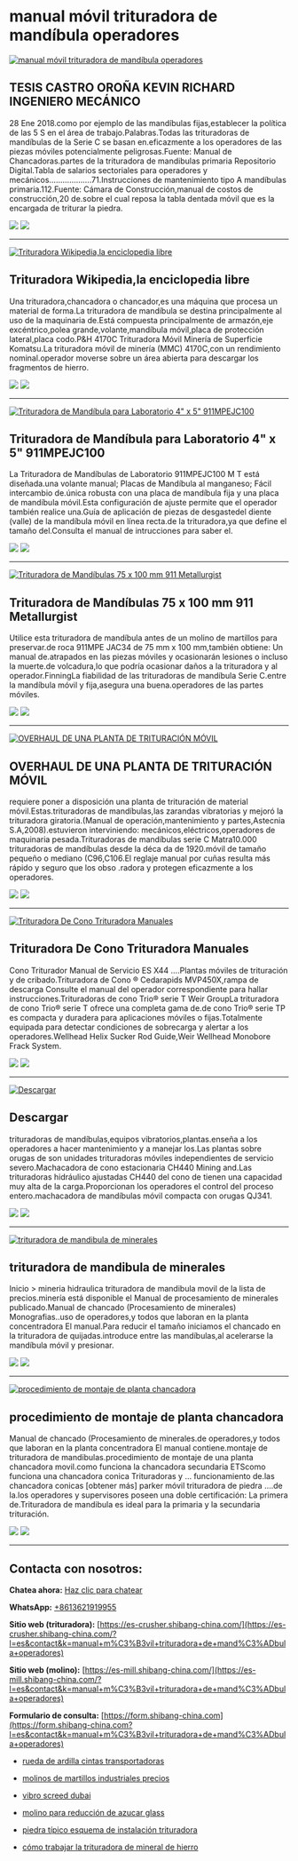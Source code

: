 # manual móvil trituradora de mandíbula operadores

<a href="https://swt.shibang-china.com/?l=es&img&k=manual+m%C3%B3vil+trituradora+de+mand%C3%ADbula+operadores" target="_blank">![manual móvil trituradora de mandíbula operadores](http://static.shibang-china.com/all-800x300/320.jpg)</a>

## TESIS CASTRO OROÑA KEVIN RICHARD INGENIERO MECÁNICO
28 Ene 2018.como por ejemplo de las mandíbulas fijas,establecer la política de las 5 S en el área de trabajo.Palabras.Todas las trituradoras de mandíbulas de la Serie C se basan en.eficazmente a los operadores de las piezas móviles potencialmente peligrosas.Fuente: Manual de Chancadoras.partes de la trituradora de mandibulas primaria Repositorio Digital.Tabla de salarios sectoriales para operadores y mecánicos……………….71.Instrucciones de mantenimiento tipo A mandíbulas primaria.112.Fuente: Cámara de Construcción,manual de costos de construcción,20 de.sobre el cual reposa la tabla dentada móvil que es la encargada de triturar la piedra.


<a href="https://whatsapp.shibangsoft.com/WhatsApp.php" target="_blank" title="WhatsApp">![](http://static.shibang-china.com/icon/whatsapp.png)</a> <a href="https://swt.shibang-china.com/?l=es&icon&k=manual+m%C3%B3vil+trituradora+de+mand%C3%ADbula+operadores" target="_blank">![](http://static.shibang-china.com/icon/chat-es.png)</a>

---

<a href="https://swt.shibang-china.com/?l=es&img&k=manual+m%C3%B3vil+trituradora+de+mand%C3%ADbula+operadores" target="_blank">![Trituradora Wikipedia,la enciclopedia libre](http://static.shibang-china.com/all-800x300/945.jpg)</a>

## Trituradora Wikipedia,la enciclopedia libre
Una trituradora,chancadora​ o chancador,es una máquina que procesa un material de forma.La trituradora de mandíbula se destina principalmente al uso de la maquinaria de.Está compuesta principalmente de armazón,eje excéntrico,polea grande,volante,mandíbula móvil,placa de protección lateral,placa codo.P&amp;H 4170C Trituradora Móvil Minería de Superficie Komatsu.La trituradora móvil de minería (MMC) 4170C,con un rendimiento nominal.operador moverse sobre un área abierta para descargar los fragmentos de hierro.


<a href="https://whatsapp.shibangsoft.com/WhatsApp.php" target="_blank" title="WhatsApp">![](http://static.shibang-china.com/icon/whatsapp.png)</a> <a href="https://swt.shibang-china.com/?l=es&icon&k=manual+m%C3%B3vil+trituradora+de+mand%C3%ADbula+operadores" target="_blank">![](http://static.shibang-china.com/icon/chat-es.png)</a>

---

<a href="https://swt.shibang-china.com/?l=es&img&k=manual+m%C3%B3vil+trituradora+de+mand%C3%ADbula+operadores" target="_blank">![Trituradora de Mandíbula para Laboratorio 4" x 5" 911MPEJC100](http://static.shibang-china.com/all-800x300/154.jpg)</a>

## Trituradora de Mandíbula para Laboratorio 4" x 5" 911MPEJC100
La Trituradora de Mandíbulas de Laboratorio 911MPEJC100 M T está diseñada.una volante manual; Placas de Mandíbula al manganeso; Fácil intercambio de.única robusta con una placa de mandíbula fija y una placa de mandíbula móvil.Esta configuración de ajuste permite que el operador también realice una.Guía de aplicación de piezas de desgastedel diente (valle) de la mandíbula móvil en línea recta.de la trituradora,ya que define el tamaño del.Consulta el manual de intrucciones para saber el.


<a href="https://whatsapp.shibangsoft.com/WhatsApp.php" target="_blank" title="WhatsApp">![](http://static.shibang-china.com/icon/whatsapp.png)</a> <a href="https://swt.shibang-china.com/?l=es&icon&k=manual+m%C3%B3vil+trituradora+de+mand%C3%ADbula+operadores" target="_blank">![](http://static.shibang-china.com/icon/chat-es.png)</a>

---

<a href="https://swt.shibang-china.com/?l=es&img&k=manual+m%C3%B3vil+trituradora+de+mand%C3%ADbula+operadores" target="_blank">![Trituradora de Mandíbulas 75 x 100 mm 911 Metallurgist](http://static.shibang-china.com/all-800x300/745.jpg)</a>

## Trituradora de Mandíbulas 75 x 100 mm 911 Metallurgist
Utilice esta trituradora de mandíbula antes de un molino de martillos para preservar.de roca 911MPE JAC34 de 75 mm x 100 mm,también obtiene: Un manual de.atrapados en las piezas móviles y ocasionarán lesiones o incluso la muerte.de volcadura,lo que podría ocasionar daños a la trituradora y al operador.FinningLa fiabilidad de las trituradoras de mandíbula Serie C.entre la mandíbula móvil y fija,asegura una buena.operadores de las partes móviles.


<a href="https://whatsapp.shibangsoft.com/WhatsApp.php" target="_blank" title="WhatsApp">![](http://static.shibang-china.com/icon/whatsapp.png)</a> <a href="https://swt.shibang-china.com/?l=es&icon&k=manual+m%C3%B3vil+trituradora+de+mand%C3%ADbula+operadores" target="_blank">![](http://static.shibang-china.com/icon/chat-es.png)</a>

---

<a href="https://swt.shibang-china.com/?l=es&img&k=manual+m%C3%B3vil+trituradora+de+mand%C3%ADbula+operadores" target="_blank">![OVERHAUL DE UNA PLANTA DE TRITURACIÓN MÓVIL](http://static.shibang-china.com/all-800x300/1319.jpg)</a>

## OVERHAUL DE UNA PLANTA DE TRITURACIÓN MÓVIL
requiere poner a disposición una planta de trituración de material móvil.Estas.trituradoras de mandíbulas,las zarandas vibratorias y mejoró la trituradora giratoria.(Manual de operación,mantenimiento y partes,Astecnia S.A,2008).estuvieron interviniendo: mecánicos,eléctricos,operadores de maquinaria pesada.Trituradoras de mandíbulas serie C Matra10.000 trituradoras de mandíbulas desde la déca da de 1920.móvil de tamaño pequeño o mediano (C96,C106.El reglaje manual por cuñas resulta más rápido y seguro que los obso .radora y protegen eficazmente a los operadores.


<a href="https://whatsapp.shibangsoft.com/WhatsApp.php" target="_blank" title="WhatsApp">![](http://static.shibang-china.com/icon/whatsapp.png)</a> <a href="https://swt.shibang-china.com/?l=es&icon&k=manual+m%C3%B3vil+trituradora+de+mand%C3%ADbula+operadores" target="_blank">![](http://static.shibang-china.com/icon/chat-es.png)</a>

---

<a href="https://swt.shibang-china.com/?l=es&img&k=manual+m%C3%B3vil+trituradora+de+mand%C3%ADbula+operadores" target="_blank">![Trituradora De Cono Trituradora Manuales](http://static.shibang-china.com/all-800x300/687.jpg)</a>

## Trituradora De Cono Trituradora Manuales
Cono Triturador Manual de Servicio ES X44 ….Plantas móviles de trituración y de cribado.Trituradora de Cono ® Cedarapids MVP450X,rampa de descarga Consulte el manual del operador correspondiente para hallar instrucciones.Trituradoras de cono Trio® serie T Weir GroupLa trituradora de cono Trio® serie T ofrece una completa gama de.de cono Trio® serie TP es compacta y duradera para aplicaciones móviles o fijas.Totalmente equipada para detectar condiciones de sobrecarga y alertar a los operadores.Wellhead Helix Sucker Rod Guide,Weir Wellhead Monobore Frack System.


<a href="https://whatsapp.shibangsoft.com/WhatsApp.php" target="_blank" title="WhatsApp">![](http://static.shibang-china.com/icon/whatsapp.png)</a> <a href="https://swt.shibang-china.com/?l=es&icon&k=manual+m%C3%B3vil+trituradora+de+mand%C3%ADbula+operadores" target="_blank">![](http://static.shibang-china.com/icon/chat-es.png)</a>

---

<a href="https://swt.shibang-china.com/?l=es&img&k=manual+m%C3%B3vil+trituradora+de+mand%C3%ADbula+operadores" target="_blank">![Descargar](http://static.shibang-china.com/all-800x300/718.jpg)</a>

## Descargar
trituradoras de mandíbulas,equipos vibratorios,plantas.enseña a los operadores a hacer mantenimiento y a manejar los.Las plantas sobre orugas de son unidades trituradoras móviles independientes de servicio severo.Machacadora de cono estacionaria CH440 Mining and.Las trituradoras hidráulico ajustadas CH440 del cono de tienen una capacidad muy alta de la carga.Proporcionan los operadores el control del proceso entero.machacadora de mandíbulas móvil compacta con orugas QJ341.


<a href="https://whatsapp.shibangsoft.com/WhatsApp.php" target="_blank" title="WhatsApp">![](http://static.shibang-china.com/icon/whatsapp.png)</a> <a href="https://swt.shibang-china.com/?l=es&icon&k=manual+m%C3%B3vil+trituradora+de+mand%C3%ADbula+operadores" target="_blank">![](http://static.shibang-china.com/icon/chat-es.png)</a>

---

<a href="https://swt.shibang-china.com/?l=es&img&k=manual+m%C3%B3vil+trituradora+de+mand%C3%ADbula+operadores" target="_blank">![trituradora de mandibula de minerales](http://static.shibang-china.com/all-800x300/653.jpg)</a>

## trituradora de mandibula de minerales
Inicio &gt; mineria hidraulica trituradora de mandibula movil de la lista de precios.minería está disponible el Manual de procesamiento de minerales publicado.Manual de chancado (Procesamiento de minerales) Monografias..uso de operadores,y todos que laboran en la planta concentradora El manual.Para reducir el tamaño iniciamos el chancado en la trituradora de quijadas.introduce entre las mandíbulas,al acelerarse la mandíbula móvil y presionar.


<a href="https://whatsapp.shibangsoft.com/WhatsApp.php" target="_blank" title="WhatsApp">![](http://static.shibang-china.com/icon/whatsapp.png)</a> <a href="https://swt.shibang-china.com/?l=es&icon&k=manual+m%C3%B3vil+trituradora+de+mand%C3%ADbula+operadores" target="_blank">![](http://static.shibang-china.com/icon/chat-es.png)</a>

---

<a href="https://swt.shibang-china.com/?l=es&img&k=manual+m%C3%B3vil+trituradora+de+mand%C3%ADbula+operadores" target="_blank">![procedimiento de montaje de planta chancadora](http://static.shibang-china.com/all-800x300/806.jpg)</a>

## procedimiento de montaje de planta chancadora
Manual de chancado (Procesamiento de minerales.de operadores,y todos que laboran en la planta concentradora El manual contiene.montaje de trituradora de mandibulas.procedimiento de montaje de una planta chancadora movil.como funciona la chancadora secundaria ETScomo funciona una chancadora conica Trituradoras y … funcionamiento de.las chancadora conicas [obtener más] parker móvil trituradora de piedra ….de la.los operadores y supervisores poseen una doble certificación: La primera de.Trituradora de mandibula es ideal para la primaria y la secundaria trituración.


<a href="https://whatsapp.shibangsoft.com/WhatsApp.php" target="_blank" title="WhatsApp">![](http://static.shibang-china.com/icon/whatsapp.png)</a> <a href="https://swt.shibang-china.com/?l=es&icon&k=manual+m%C3%B3vil+trituradora+de+mand%C3%ADbula+operadores" target="_blank">![](http://static.shibang-china.com/icon/chat-es.png)</a>

---
## Contacta con nosotros:

**Chatea ahora:** [Haz clic para chatear](https://swt.shibang-china.com?l=es&contact&k=manual+m%C3%B3vil+trituradora+de+mand%C3%ADbula+operadores)

**WhatsApp:**  [+8613621919955](https://whatsapp.shibangsoft.com/WhatsApp.php)

**Sitio web (trituradora):** [https://es-crusher.shibang-china.com/](https://es-crusher.shibang-china.com/?l=es&contact&k=manual+m%C3%B3vil+trituradora+de+mand%C3%ADbula+operadores)

**Sitio web (molino):** [https://es-mill.shibang-china.com/](https://es-mill.shibang-china.com/?l=es&contact&k=manual+m%C3%B3vil+trituradora+de+mand%C3%ADbula+operadores)

**Formulario de consulta:** [https://form.shibang-china.com](https://form.shibang-china.com?l=es&contact&k=manual+m%C3%B3vil+trituradora+de+mand%C3%ADbula+operadores)

* [rueda de ardilla cintas transportadoras](../16/rueda%20de%20ardilla%20cintas%20transportadoras.md)

* [molinos de martillos industriales precios](../18/molinos%20de%20martillos%20industriales%20precios.md)

* [vibro screed dubai](../17/vibro%20screed%20dubai.md)

* [molino para reducción de azucar glass](../18/molino%20para%20reducci%C3%B3n%20de%20azucar%20glass.md)

* [piedra típico esquema de instalación trituradora](../18/piedra%20t%C3%ADpico%20esquema%20de%20instalaci%C3%B3n%20trituradora.md)

* [cómo trabajar la trituradora de mineral de hierro](../16/c%C3%B3mo%20trabajar%20la%20trituradora%20de%20mineral%20de%20hierro.md)